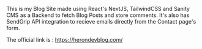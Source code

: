 This is my Blog Site made using React's NextJS, TailwindCSS and Sanity CMS as a Backend to fetch Blog Posts and store comments. It's also has SendGrip API integration to recieve emails directly from the Contact page's form.

The official link is : https://herondevblog.com/
